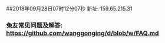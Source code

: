 ##2018年09月28日07时12分07秒 新址: 159.65.215.31
### 兔友常见问题及解答: https://github.com/wanggonging/d/blob/w/FAQ.md

